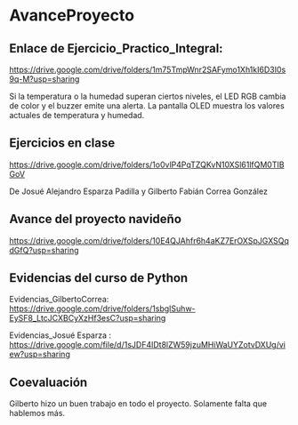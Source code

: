 # AvanceProyecto


## Enlace de Ejercicio_Practico_Integral: 

https://drive.google.com/drive/folders/1m75TmpWnr2SAFymo1Xh1kI6D3I0s9q-M?usp=sharing

Si la temperatura o la humedad superan ciertos niveles, el LED RGB cambia de color y el buzzer emite una alerta. La pantalla OLED muestra los valores actuales de temperatura y humedad.


## Ejercicios en clase
https://drive.google.com/drive/folders/1o0vlP4PqTZQKvN10XSl61lfQM0TIBGoV

De Josué Alejandro Esparza Padilla y Gilberto Fabián Correa González
## Avance del proyecto navideño

https://drive.google.com/drive/folders/10E4QJAhfr6h4aKZ7ErOXSpJGXSQqdGfQ?usp=sharing

## Evidencias del curso de Python

Evidencias_GilbertoCorrea: https://drive.google.com/drive/folders/1sbgISuhw-EySF8_LtcJCXBCyXzHf3esC?usp=sharing

Evidencias_Josué Esparza : https://drive.google.com/file/d/1sJDF4IDt8lZW59jzuMHiWaUYZotvDXUg/view?usp=sharing

## Coevaluación

Gilberto hizo un buen trabajo en todo el proyecto. Solamente falta que hablemos más.
